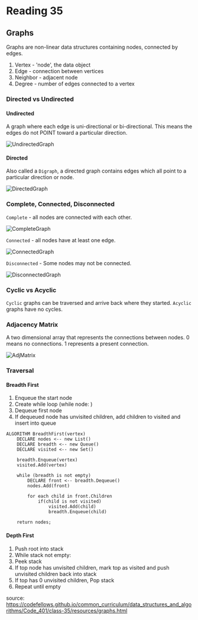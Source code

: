 # Reading 35

## Graphs

Graphs are non-linear data structures containing nodes, connected by edges.

1. Vertex - 'node', the data object
2. Edge - connection between vertices
3. Neighbor - adjacent node
4. Degree - number of edges connected to a vertex

### Directed vs Undirected

#### Undirected

A graph where each edge is uni-directional or bi-directional. This means the edges do not POINT toward a particular direction.

![UndirectedGraph](https://user-images.githubusercontent.com/79380625/149977530-2999b90e-d1a0-478b-835a-e56d6631fc37.png)

#### Directed

Also called a ```Digraph```, a directed graph contains edges which all point to a particular direction or node. 

![DirectedGraph](https://user-images.githubusercontent.com/79380625/149978057-718e21be-5a58-439f-94f6-e967c66b450f.png)


### Complete, Connected, Disconnected

```Complete``` - all nodes are connected with each other.   

![CompleteGraph](https://user-images.githubusercontent.com/79380625/149978319-c10838f1-01d6-49ce-8a37-88b8dea069a0.png)  

```Connected``` - all nodes have at least one edge.  

![ConnectedGraph](https://user-images.githubusercontent.com/79380625/149978435-06ec2a01-9d9c-40fd-913a-3d422ebb6dc9.png)

```Disconnected``` - Some nodes may not be connected.  

![DisconnectedGraph](https://user-images.githubusercontent.com/79380625/149978529-3f72c045-334d-48d1-89a7-eceb2ea0c1a9.png)

### Cyclic vs Acyclic

```Cyclic``` graphs can be traversed and arrive back where they started. ```Acyclic``` graphs have no cycles.


### Adjacency Matrix

A two dimensional array that represents the connections between nodes. 0 means no connections. 1 represents a present connection.

![AdjMatrix](https://user-images.githubusercontent.com/79380625/149979615-e8a0df2b-ffe8-45f5-86df-2332562c4447.png)

### Traversal

#### Breadth First

1. Enqueue the start node
2. Create while loop (while node: )
3. Dequeue first node
4. If dequeued node has unvisited children, add children to visited and insert into queue

```
ALGORITHM BreadthFirst(vertex)
    DECLARE nodes <-- new List()
    DECLARE breadth <-- new Queue()
    DECLARE visited <-- new Set()

    breadth.Enqueue(vertex)
    visited.Add(vertex)

    while (breadth is not empty)
        DECLARE front <-- breadth.Dequeue()
        nodes.Add(front)

        for each child in front.Children
            if(child is not visited)
                visited.Add(child)
                breadth.Enqueue(child)   

    return nodes;
```
#### Depth First

1. Push root into stack
2. While stack not empty:
3. Peek stack
4. If top node has unvisited children, mark top as visited and push unvisited children back into stack
5. If top has 0 unvisited children, Pop stack
6. Repeat until empty

source: https://codefellows.github.io/common_curriculum/data_structures_and_algorithms/Code_401/class-35/resources/graphs.html




